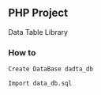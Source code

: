 ## PHP Project

Data Table Library

### How to 

```sh
Create DataBase dadta_db
```
```sh
Import data_db.sql
```
